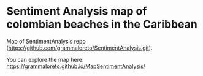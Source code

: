 # Sentiment Analysis map of colombian beaches in the Caribbean

Map of SentimentAnalysis repo (https://github.com/grammaloreto/SentimentAnalysis.git).

You can explore the map here: https://grammaloreto.github.io/MapSentimentAnalysis/

